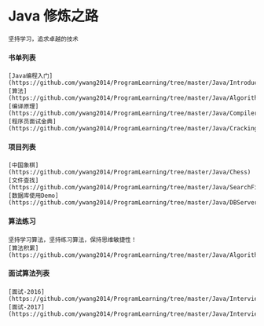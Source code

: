 # Java 修炼之路
	坚持学习，追求卓越的技术
	
#### 书单列表
	[Java编程入门](https://github.com/ywang2014/ProgramLearning/tree/master/Java/IntroductionToProgrammingInJava)
	[算法](https://github.com/ywang2014/ProgramLearning/tree/master/Java/Algorithms)
	[编译原理](https://github.com/ywang2014/ProgramLearning/tree/master/Java/CompilersPrinciples)
	[程序员面试金典](https://github.com/ywang2014/ProgramLearning/tree/master/Java/CrackingTheCodingInterview)

#### 项目列表
	[中国象棋](https://github.com/ywang2014/ProgramLearning/tree/master/Java/Chess)
	[文件查找](https://github.com/ywang2014/ProgramLearning/tree/master/Java/SearchFile)
	[数据库使用Demo](https://github.com/ywang2014/ProgramLearning/tree/master/Java/DBServer)
	
#### 算法练习
	坚持学习算法，坚持练习算法，保持思维敏捷性！
	[算法积累](https://github.com/ywang2014/ProgramLearning/tree/master/Java/AlgorithmExercise)
	
#### 面试算法列表
	[面试-2016](https://github.com/ywang2014/ProgramLearning/tree/master/Java/Interview/2016)
	[面试-2017](https://github.com/ywang2014/ProgramLearning/tree/master/Java/Interview/2017)
	